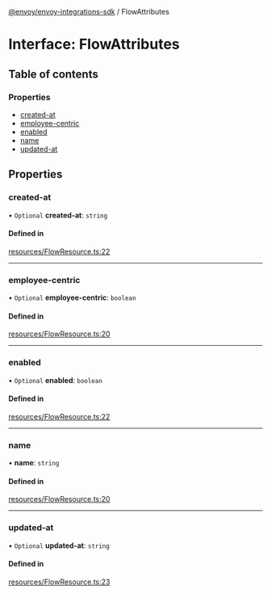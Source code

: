 [@envoy/envoy-integrations-sdk](../README.md) / FlowAttributes

# Interface: FlowAttributes

## Table of contents

### Properties

- [created-at](flowattributes.md#created-at)
- [employee-centric](flowattributes.md#employee-centric)
- [enabled](flowattributes.md#enabled)
- [name](flowattributes.md#name)
- [updated-at](flowattributes.md#updated-at)

## Properties

### created-at

• `Optional` **created-at**: `string`

#### Defined in

[resources/FlowResource.ts:22](https://github.com/envoy/envoy-integrations-sdk-nodejs/blob/b26deae/src/resources/FlowResource.ts#L22)

___

### employee-centric

• `Optional` **employee-centric**: `boolean`

#### Defined in

[resources/FlowResource.ts:20](https://github.com/envoy/envoy-integrations-sdk-nodejs/blob/b26deae/src/resources/FlowResource.ts#L20)

___

### enabled

• `Optional` **enabled**: `boolean`

#### Defined in

[resources/FlowResource.ts:22](https://github.com/envoy/envoy-integrations-sdk-nodejs/blob/b26deae/src/resources/FlowResource.ts#L22)

___

### name

• **name**: `string`

#### Defined in

[resources/FlowResource.ts:20](https://github.com/envoy/envoy-integrations-sdk-nodejs/blob/b26deae/src/resources/FlowResource.ts#L20)

___

### updated-at

• `Optional` **updated-at**: `string`

#### Defined in

[resources/FlowResource.ts:23](https://github.com/envoy/envoy-integrations-sdk-nodejs/blob/b26deae/src/resources/FlowResource.ts#L23)
